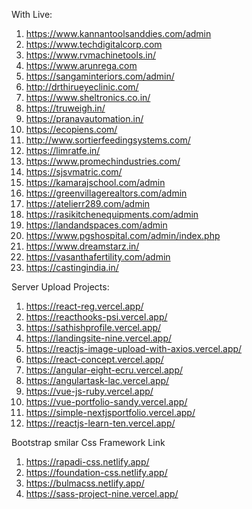 With Live:

1) https://www.kannantoolsanddies.com/admin
2) https://www.techdigitalcorp.com
3) https://www.rvmachinetools.in/
4) https://www.arunrega.com
5) https://sangaminteriors.com/admin/
6) http://drthirueyeclinic.com/
7) https://www.sheltronics.co.in/
8) https://truweigh.in/
9) https://pranavautomation.in/
10) https://ecopiens.com/
11) http://www.sortierfeedingsystems.com/
12) https://limratfe.in/
13) https://www.promechindustries.com/
14) https://sjsvmatric.com/
15) https://kamarajschool.com/admin
16) https://greenvillagerealtors.com/admin
17) https://atelierr289.com/admin
18) https://rasikitchenequipments.com/admin
19) https://landandspaces.com/admin
20) https://www.pgshospital.com/admin/index.php
21) https://www.dreamstarz.in/
22) https://vasanthafertility.com/admin
23) https://castingindia.in/

Server Upload Projects:
1)  https://react-reg.vercel.app/
2)  https://reacthooks-psi.vercel.app/
3)  https://sathishprofile.vercel.app/
4)  https://landingsite-nine.vercel.app/
5)  https://reactjs-image-upload-with-axios.vercel.app/
6)  https://react-concept.vercel.app/
7)  https://angular-eight-ecru.vercel.app/
8)  https://angulartask-lac.vercel.app/
9) https://vue-js-ruby.vercel.app/
10) https://vue-portfolio-sandy.vercel.app/
11) https://simple-nextjsportfolio.vercel.app/
12) https://reactjs-learn-ten.vercel.app/

Bootstrap smilar Css Framework Link 
1. https://rapadi-css.netlify.app/
2. https://foundation-css.netlify.app/
3. https://bulmacss.netlify.app/
4. https://sass-project-nine.vercel.app/
